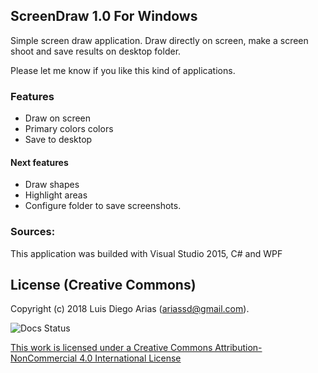 
## ScreenDraw 1.0 For Windows

Simple screen draw application. Draw directly on screen, make a screen shoot and save results on desktop folder.

Please let me know if you like this kind of applications.


### Features 
* Draw on screen
* Primary colors colors
* Save to desktop

#### Next features
* Draw shapes
* Highlight areas
* Configure folder to save screenshots.

### Sources:
This application was builded with Visual Studio 2015, C# and WPF

## License (Creative Commons)

Copyright (c) 2018 Luis Diego Arias (ariassd@gmail.com).

![Docs Status](https://i.creativecommons.org/l/by-nc/4.0/88x31.png)

[This work is licensed under a Creative Commons Attribution-NonCommercial 4.0 International License](http://creativecommons.org/licenses/by-nc/4.0/) 



